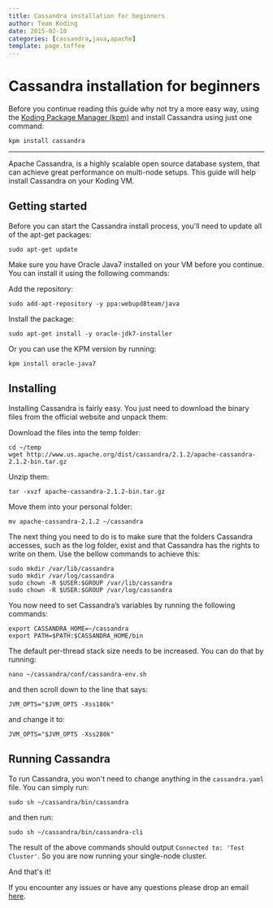 ```yaml
---
title: Cassandra installation for beginners
author: Team Koding
date: 2015-02-10
categories: [cassandra,java,apache]
template: page.toffee
---
```


# Cassandra installation for beginners

Before you continue reading this guide why not try a more easy way, using the [Koding Package Manager (kpm)](http://learn.koding.com/guides/getting-started-kpm/) and install Cassandra using just one command:

```
kpm install cassandra
```

***

Apache Cassandra, is a highly scalable open source database system, that can achieve great performance on multi-node setups. This guide will help install Cassandra on your Koding VM.

## Getting started

Before you can start the Cassandra install process, you'll need to update all of the apt-get packages:

```
sudo apt-get update
```

Make sure you have Oracle Java7 installed on your VM before you continue. You can install it using the following commands:

Add the repository:

```
sudo add-apt-repository -y ppa:webupd8team/java
```

Install the package:

```
sudo apt-get install -y oracle-jdk7-installer
```

Or you can use the KPM version by running:

```
kpm install oracle-java7
```

## Installing

Installing Cassandra is fairly easy. You just need to download the binary files from the official website and unpack them:

Download the files into the temp folder:

```
cd ~/temp
wget http://www.us.apache.org/dist/cassandra/2.1.2/apache-cassandra-2.1.2-bin.tar.gz
```

Unzip them:

```
tar -xvzf apache-cassandra-2.1.2-bin.tar.gz
```

Move them into your personal folder:

```
mv apache-cassandra-2.1.2 ~/cassandra
```

The next thing you need to do is to make sure that the folders Cassandra accesses, such as the log folder, exist and that Cassandra has the rights to write on them. Use the bellow commands to achieve this:

```
sudo mkdir /var/lib/cassandra
sudo mkdir /var/log/cassandra
sudo chown -R $USER:$GROUP /var/lib/cassandra
sudo chown -R $USER:$GROUP /var/log/cassandra
```

You now need to set Cassandra’s variables by running the following commands:

```
export CASSANDRA_HOME=~/cassandra
export PATH=$PATH:$CASSANDRA_HOME/bin
```

The default per-thread stack size needs to be increased. You can do that by running:

```
nano ~/cassandra/conf/cassandra-env.sh
```

and then scroll down to the line that says:

```
JVM_OPTS="$JVM_OPTS -Xss180k"
```

and change it to:

```
JVM_OPTS="$JVM_OPTS -Xss280k"
```

## Running Cassandra

To run Cassandra, you won't need to change anything in the `cassandra.yaml` file. You can simply run:

```
sudo sh ~/cassandra/bin/cassandra
```

and then run:

```
sudo sh ~/cassandra/bin/cassandra-cli
```

The result of the above commands should output `Connected to: 'Test Cluster'`. So you are now running your single-node cluster.

And that's it!

If you encounter any issues or have any questions please drop an email [here](mailto:support@koding.com).
